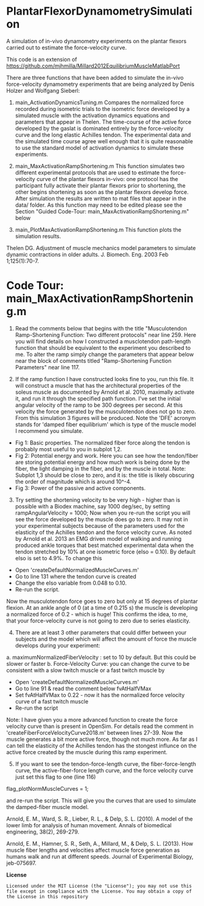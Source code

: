 # PlantarFlexorDynamometrySimulation
A simulation of in-vivo dynamometry experiments on the plantar flexors carried out to estimate the force-velocity curve. 

This code is an extension of https://github.com/mjhmilla/Millard2012EquilibriumMuscleMatlabPort

There are three functions that have been added to simulate the in-vivo 
force-velocity dynamometry experiments that are being analyzed by Denis Holzer 
and Wolfgang Sieberl:

1. main_ActivationDynamicsTuning.m
    Compares the normalized force recorded during isometric trials to the isometric force developed by a simulated muscle with the activation dynamics equations and parameters that appear in Thelen. The time-course of the active force developed by the gaslat is dominated entirely by the force-velocity curve and the long elastic Achilles tendon. The experimental data and the simulated time course agree well enough that it is quite reasonable to use the standard model of activation dynamics to simulate these experiments.

2. main_MaxActivationRampShortening.m
    This function simulates two different experimental protocols that are used to estimate the force-velocity curve of the plantar flexors in-vivo: one protocol has the participant fully activate their plantar flexors prior to shortening, the other begins shortening as soon as the plantar flexors develop force. After simulation the results are written to mat files that appear in the data/ folder. As this function may need to be edited please see the Section "Guided Code-Tour: main_MaxActivationRampShortening.m" below

3. main_PlotMaxActivationRampShortening.m
    This function plots the simulation results.

Thelen DG. Adjustment of muscle mechanics model parameters to 
simulate dynamic contractions in older adults. J. Biomech. Eng. 
2003 Feb 1;125(1):70-7.


# Code Tour: main_MaxActivationRampShortening.m

1. Read the comments below that begins with the title "Musculotendon Ramp-Shortening Function: Two different protocols" near line 259. Here you will find details on how I constructed a musclotendon path-length function that should be equivalent to the experiment you described to me. To alter the ramp simply change the parameters that appear below near the block of comments titled "Ramp-Shortening Function Parameters" near line 117.

2. If the ramp function I have constructed looks fine to you, run this file. It will construct a muscle that has the architectural properties of the soleus muscle as documented by Arnold et al. 2010, maximally activate it, and run it through the specified path function. I've set the initial angular velocity of the ramp to be 300 degrees per second. At this velocity the force generated by the musculotendon does not go to zero. From this simulation 3 figures will be produced. Note the 'DFE' acronym stands for 'damped fiber equilibrium' which is type of the muscle model I recommend you simulate.

  - Fig 1: Basic properties. The normalized fiber force along the tendon is probably most useful to you in subplot 1,2.
  - Fig 2: Potential energy and work. Here you can see how the tendon/fiber are storing potential energy and how much work is being done by the fiber, the light damping in the fiber, and by the muscle in total. Note: Subplot 1,3 should be close to zero, and it is: the title is likely obscuring the order of magnitude which is around 10^-4.
  - Fig 3: Power of the passive and active components.

3. Try setting the shortening velocity to be very high - higher than is possible with a Biodex machine, say 1000 deg/sec, by setting rampAngularVelocity = 1000; Now when you re-run the script you will see the force developed by the muscle does go to zero. It may not in your experimental subjects because of the parameters used for the elasticity of the Achilles tendon and the force velocity curve. As noted by Arnold et al. 2013 an EMG driven model of walking and running produced ankle torques that best matched experimental data when the tendon stretched by 10% at one isometric force (eIso = 0.10). By default eIso is set to 4.9%. To change this

 - Open 'createDefaultNormalizedMuscleCurves.m'
 - Go to line 131 where the tendon curve is created
 - Change the eIso variable from 0.048 to 0.10.
 - Re-run the script.

Now the musculotendon force goes to zero but only at 15 degrees of plantar flexion. At an ankle angle of 0 (at a time of 0.215 s) the muscle is developing a normalized force of 0.2 - which is huge! This confirms the idea, to me, that your force-velocity curve is not going to zero due to series elasticity.

4. There are at least 3 other parameters that could differ between your subjects and the model which will affect the amount of force the muscle develops during your experiment:

 a. maximumNormalizedFiberVelocity : set to 10 by default. But this could be slower or faster
 b. Force-Velocity Curve: you can change the curve to be consistent with a slow twitch muscle or a fast twitch muscle by

 - Open 'createDefaultNormalizedMuscleCurves.m'
 - Go to line 91 & read the comment below fvAtHalfVMax
 - Set fvAtHalfVMax to 0.22 - now it has the normalized force velocity
   curve of a fast twitch muscle
 - Re-run the script

 Note: I have given you a more advanced function to create the force velocity curve than is present in OpenSim. For details read the comment in 'createFiberForceVelocityCurve2018.m' between lines 27-39. Now the muscle generates a bit more active force, though not much more. As far as I can tell the elasticity of the Achilles tendon has the stongest influnce on the active force created by the muscle during this ramp experiment.
 
5. If you want to see the tendon-force-length curve, the fiber-force-length curve, the active-fiber-force length curve, and the force velocity curve just set this flag to one (line 116)

 flag_plotNormMuscleCurves            = 1;

 and re-run the script. This will give you the curves that are used to simulate the damped-fiber muscle model.


 Arnold, E. M., Ward, S. R., Lieber, R. L., & Delp, S. L. (2010). A model of the lower limb for analysis of human movement. Annals of biomedical engineering, 38(2), 269-279.

 Arnold, E. M., Hamner, S. R., Seth, A., Millard, M., & Delp, S. L. (2013). How muscle fiber lengths and velocities affect muscle force generation as humans walk and run at different speeds. Journal of Experimental Biology, jeb-075697.

<b>License</b>
```
Licensed under the MIT License (the "License"); you may not use this file except in compliance with the License. You may obtain a copy of the License in this repository 
```
